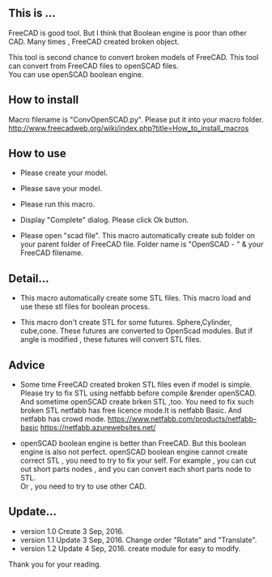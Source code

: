 This is ...
---
FreeCAD is good tool.
But I think that Boolean engine is poor than other CAD.
Many times , FreeCAD created broken object.

This tool is second chance to convert broken models of FreeCAD.
This tool can convert from FreeCAD files to openSCAD files.  
You can use openSCAD boolean engine.

How to install
---
Macro filename is "ConvOpenSCAD.py".
Please put it into your macro folder.
http://www.freecadweb.org/wiki/index.php?title=How_to_install_macros

How to use
---
- Please create your model.

- Please save your model.

- Please run this macro.

- Display "Complete" dialog.
  Please click Ok button.

- Please open "scad file".
  This macro automatically create sub folder on your parent folder of  FreeCAD file.
  Folder name is "OpenSCAD - " & your FreeCAD filename.
  
 
Detail...
---
- This macro automatically create some STL files.
  This macro load and use these stl files for boolean process.

- This macro don't create STL for some futures.
   Sphere,Cylinder, cube,cone.
   These futures are converted to OpenScad modules.
   But if angle is modified , these futures will convert STL files. 

Advice
---
- Some time FreeCAD created broken STL files even if model is simple. 
  Please try to fix STL using netfabb before compile &render openSCAD.
  And sometime openSCAD create brken STL ,too. You need to fix such broken STL 
  netfabb has free licence mode.It is netfabb Basic.
  And netfabb has crowd mode.
  https://www.netfabb.com/products/netfabb-basic
  https://netfabb.azurewebsites.net/

- openSCAD boolean engine is better than FreeCAD.
  But this boolean engine is also not perfect.
  openSCAD boolean engine cannot create correct STL , you need to try to fix your self.
  For example  , you can cut out short parts nodes , and you can convert each short parts node to STL.  
  Or , you need to try to use other CAD.

Update...
---
- version 1.0 Create 3 Sep, 2016.
- version 1.1 Update 3 Sep, 2016.
    Change order "Rotate" and "Translate".
- version 1.2 Update 4 Sep, 2016.
    create module for easy to modify. 


Thank you for your reading.
 
